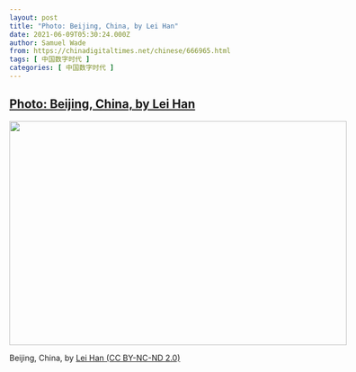 ```yaml
---
layout: post
title: "Photo: Beijing, China, by Lei Han"
date: 2021-06-09T05:30:24.000Z
author: Samuel Wade
from: https://chinadigitaltimes.net/chinese/666965.html
tags: [ 中国数字时代 ]
categories: [ 中国数字时代 ]
---
```

<!--1623216624000-->
[Photo: Beijing, China, by Lei Han](https://chinadigitaltimes.net/chinese/666965.html)
------

<div>
<div id="attachment_666966" style="width: 610px" class="wp-caption aligncenter"><img aria-describedby="caption-attachment-666966" src="http://chinadigitaltimes.net/wp-content/uploads/2021/06/51194549787_16c7b8099b_c-e1623216576246.jpg" alt="" width="600" height="399" class="size-full wp-image-666966" srcset="https://chinadigitaltimes.net/chinese/files/2021/06/51194549787_16c7b8099b_c-e1623216576246.jpg 600w, https://chinadigitaltimes.net/chinese/files/2021/06/51194549787_16c7b8099b_c-e1623216576246-300x200.jpg 300w" sizes="(max-width: 600px) 100vw, 600px" /><p id="caption-attachment-666966" class="wp-caption-text">Beijing, China, by <a href="https://www.flickr.com/photos/sunsetnoir/51194549787">Lei Han (CC BY-NC-ND 2.0)</a></p></div>
</div>
